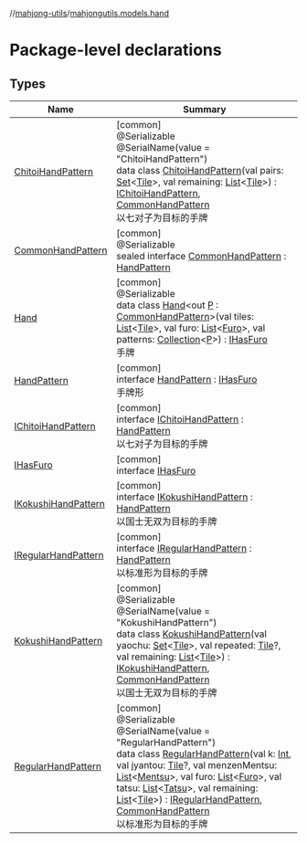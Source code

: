 //[mahjong-utils](../../index.md)/[mahjongutils.models.hand](index.md)

# Package-level declarations

## Types

| Name | Summary |
|---|---|
| [ChitoiHandPattern](-chitoi-hand-pattern/index.md) | [common]<br>@Serializable<br>@SerialName(value = &quot;ChitoiHandPattern&quot;)<br>data class [ChitoiHandPattern](-chitoi-hand-pattern/index.md)(val pairs: [Set](https://kotlinlang.org/api/latest/jvm/stdlib/kotlin.collections/-set/index.html)&lt;[Tile](../mahjongutils.models/-tile/index.md)&gt;, val remaining: [List](https://kotlinlang.org/api/latest/jvm/stdlib/kotlin.collections/-list/index.html)&lt;[Tile](../mahjongutils.models/-tile/index.md)&gt;) : [IChitoiHandPattern](-i-chitoi-hand-pattern/index.md), [CommonHandPattern](-common-hand-pattern/index.md)<br>以七对子为目标的手牌 |
| [CommonHandPattern](-common-hand-pattern/index.md) | [common]<br>@Serializable<br>sealed interface [CommonHandPattern](-common-hand-pattern/index.md) : [HandPattern](-hand-pattern/index.md) |
| [Hand](-hand/index.md) | [common]<br>@Serializable<br>data class [Hand](-hand/index.md)&lt;out [P](-hand/index.md) : [CommonHandPattern](-common-hand-pattern/index.md)&gt;(val tiles: [List](https://kotlinlang.org/api/latest/jvm/stdlib/kotlin.collections/-list/index.html)&lt;[Tile](../mahjongutils.models/-tile/index.md)&gt;, val furo: [List](https://kotlinlang.org/api/latest/jvm/stdlib/kotlin.collections/-list/index.html)&lt;[Furo](../mahjongutils.models/-furo/index.md)&gt;, val patterns: [Collection](https://kotlinlang.org/api/latest/jvm/stdlib/kotlin.collections/-collection/index.html)&lt;[P](-hand/index.md)&gt;) : [IHasFuro](-i-has-furo/index.md)<br>手牌 |
| [HandPattern](-hand-pattern/index.md) | [common]<br>interface [HandPattern](-hand-pattern/index.md) : [IHasFuro](-i-has-furo/index.md)<br>手牌形 |
| [IChitoiHandPattern](-i-chitoi-hand-pattern/index.md) | [common]<br>interface [IChitoiHandPattern](-i-chitoi-hand-pattern/index.md) : [HandPattern](-hand-pattern/index.md)<br>以七对子为目标的手牌 |
| [IHasFuro](-i-has-furo/index.md) | [common]<br>interface [IHasFuro](-i-has-furo/index.md) |
| [IKokushiHandPattern](-i-kokushi-hand-pattern/index.md) | [common]<br>interface [IKokushiHandPattern](-i-kokushi-hand-pattern/index.md) : [HandPattern](-hand-pattern/index.md)<br>以国士无双为目标的手牌 |
| [IRegularHandPattern](-i-regular-hand-pattern/index.md) | [common]<br>interface [IRegularHandPattern](-i-regular-hand-pattern/index.md) : [HandPattern](-hand-pattern/index.md)<br>以标准形为目标的手牌 |
| [KokushiHandPattern](-kokushi-hand-pattern/index.md) | [common]<br>@Serializable<br>@SerialName(value = &quot;KokushiHandPattern&quot;)<br>data class [KokushiHandPattern](-kokushi-hand-pattern/index.md)(val yaochu: [Set](https://kotlinlang.org/api/latest/jvm/stdlib/kotlin.collections/-set/index.html)&lt;[Tile](../mahjongutils.models/-tile/index.md)&gt;, val repeated: [Tile](../mahjongutils.models/-tile/index.md)?, val remaining: [List](https://kotlinlang.org/api/latest/jvm/stdlib/kotlin.collections/-list/index.html)&lt;[Tile](../mahjongutils.models/-tile/index.md)&gt;) : [IKokushiHandPattern](-i-kokushi-hand-pattern/index.md), [CommonHandPattern](-common-hand-pattern/index.md)<br>以国士无双为目标的手牌 |
| [RegularHandPattern](-regular-hand-pattern/index.md) | [common]<br>@Serializable<br>@SerialName(value = &quot;RegularHandPattern&quot;)<br>data class [RegularHandPattern](-regular-hand-pattern/index.md)(val k: [Int](https://kotlinlang.org/api/latest/jvm/stdlib/kotlin/-int/index.html), val jyantou: [Tile](../mahjongutils.models/-tile/index.md)?, val menzenMentsu: [List](https://kotlinlang.org/api/latest/jvm/stdlib/kotlin.collections/-list/index.html)&lt;[Mentsu](../mahjongutils.models/-mentsu/index.md)&gt;, val furo: [List](https://kotlinlang.org/api/latest/jvm/stdlib/kotlin.collections/-list/index.html)&lt;[Furo](../mahjongutils.models/-furo/index.md)&gt;, val tatsu: [List](https://kotlinlang.org/api/latest/jvm/stdlib/kotlin.collections/-list/index.html)&lt;[Tatsu](../mahjongutils.models/-tatsu/index.md)&gt;, val remaining: [List](https://kotlinlang.org/api/latest/jvm/stdlib/kotlin.collections/-list/index.html)&lt;[Tile](../mahjongutils.models/-tile/index.md)&gt;) : [IRegularHandPattern](-i-regular-hand-pattern/index.md), [CommonHandPattern](-common-hand-pattern/index.md)<br>以标准形为目标的手牌 |
